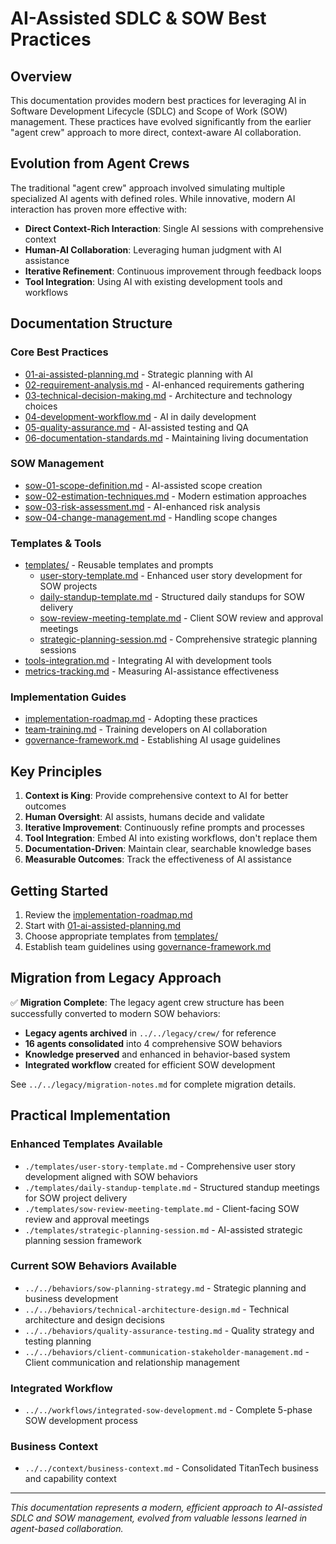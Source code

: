 # AI-Assisted SDLC & SOW Best Practices

## Overview

This documentation provides modern best practices for leveraging AI in Software Development Lifecycle (SDLC) and Scope of Work (SOW) management. These practices have evolved significantly from the earlier "agent crew" approach to more direct, context-aware AI collaboration.

## Evolution from Agent Crews

The traditional "agent crew" approach involved simulating multiple specialized AI agents with defined roles. While innovative, modern AI interaction has proven more effective with:

- **Direct Context-Rich Interaction**: Single AI sessions with comprehensive context
- **Human-AI Collaboration**: Leveraging human judgment with AI assistance
- **Iterative Refinement**: Continuous improvement through feedback loops
- **Tool Integration**: Using AI with existing development tools and workflows

## Documentation Structure

### Core Best Practices
- [01-ai-assisted-planning.md](./01-ai-assisted-planning.md) - Strategic planning with AI
- [02-requirement-analysis.md](./02-requirement-analysis.md) - AI-enhanced requirements gathering
- [03-technical-decision-making.md](./03-technical-decision-making.md) - Architecture and technology choices
- [04-development-workflow.md](./04-development-workflow.md) - AI in daily development
- [05-quality-assurance.md](./05-quality-assurance.md) - AI-assisted testing and QA
- [06-documentation-standards.md](./06-documentation-standards.md) - Maintaining living documentation

### SOW Management
- [sow-01-scope-definition.md](./sow-01-scope-definition.md) - AI-assisted scope creation
- [sow-02-estimation-techniques.md](./sow-02-estimation-techniques.md) - Modern estimation approaches
- [sow-03-risk-assessment.md](./sow-03-risk-assessment.md) - AI-enhanced risk analysis
- [sow-04-change-management.md](./sow-04-change-management.md) - Handling scope changes

### Templates & Tools
- [templates/](./templates/) - Reusable templates and prompts
  - [user-story-template.md](./templates/user-story-template.md) - Enhanced user story development for SOW projects
  - [daily-standup-template.md](./templates/daily-standup-template.md) - Structured daily standups for SOW delivery
  - [sow-review-meeting-template.md](./templates/sow-review-meeting-template.md) - Client SOW review and approval meetings  
  - [strategic-planning-session.md](./templates/strategic-planning-session.md) - Comprehensive strategic planning sessions
- [tools-integration.md](./tools-integration.md) - Integrating AI with development tools
- [metrics-tracking.md](./metrics-tracking.md) - Measuring AI-assistance effectiveness

### Implementation Guides
- [implementation-roadmap.md](./implementation-roadmap.md) - Adopting these practices
- [team-training.md](./team-training.md) - Training developers on AI collaboration
- [governance-framework.md](./governance-framework.md) - Establishing AI usage guidelines

## Key Principles

1. **Context is King**: Provide comprehensive context to AI for better outcomes
2. **Human Oversight**: AI assists, humans decide and validate
3. **Iterative Improvement**: Continuously refine prompts and processes
4. **Tool Integration**: Embed AI into existing workflows, don't replace them
5. **Documentation-Driven**: Maintain clear, searchable knowledge bases
6. **Measurable Outcomes**: Track the effectiveness of AI assistance

## Getting Started

1. Review the [implementation-roadmap.md](./implementation-roadmap.md)
2. Start with [01-ai-assisted-planning.md](./01-ai-assisted-planning.md)
3. Choose appropriate templates from [templates/](./templates/)
4. Establish team guidelines using [governance-framework.md](./governance-framework.md)

## Migration from Legacy Approach

✅ **Migration Complete**: The legacy agent crew structure has been successfully converted to modern SOW behaviors:

- **Legacy agents archived** in `../../legacy/crew/` for reference
- **16 agents consolidated** into 4 comprehensive SOW behaviors
- **Knowledge preserved** and enhanced in behavior-based system
- **Integrated workflow** created for efficient SOW development

See `../../legacy/migration-notes.md` for complete migration details.

## Practical Implementation

### Enhanced Templates Available
- `./templates/user-story-template.md` - Comprehensive user story development aligned with SOW behaviors
- `./templates/daily-standup-template.md` - Structured standup meetings for SOW project delivery  
- `./templates/sow-review-meeting-template.md` - Client-facing SOW review and approval meetings
- `./templates/strategic-planning-session.md` - AI-assisted strategic planning session framework

### Current SOW Behaviors Available
- `../../behaviors/sow-planning-strategy.md` - Strategic planning and business development
- `../../behaviors/technical-architecture-design.md` - Technical architecture and design decisions
- `../../behaviors/quality-assurance-testing.md` - Quality strategy and testing planning
- `../../behaviors/client-communication-stakeholder-management.md` - Client communication and relationship management

### Integrated Workflow
- `../../workflows/integrated-sow-development.md` - Complete 5-phase SOW development process

### Business Context
- `../../context/business-context.md` - Consolidated TitanTech business and capability context

---

*This documentation represents a modern, efficient approach to AI-assisted SDLC and SOW management, evolved from valuable lessons learned in agent-based collaboration.*
